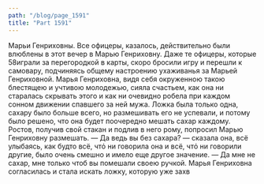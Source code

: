 ```yaml
---
path: "/blog/page_1591"
title: "Part 1591"
---
```


Марьи Генриховны. Все офицеры, казалось, действительно были влюблены в этот вечер в Марью Генриховну. Даже те офицеры, которые 58играли за перегородкой в карты, скоро бросили игру и перешли к самовару, подчиняясь общему настроению ухаживанья за Марьей Генриховной. Марья Генриховна, видя себя окруженною такою блестящею и учтивою молодежью, сияла счастьем, как она ни старалась скрывать этого и как ни очевидно робела при каждом сонном движении спавшего за ней мужа.
Ложка была только одна, сахару было больше всего, но размешивать его не успевали, и потому было решено, что она будет поочередно мешать сахар каждому. Ростов, получив свой стакан и подлив в него рому, попросил Марью Генриховну размешать.
— Да ведь вы без сахара? — сказала она, всё улыбаясь, как будто всё, чтό ни говорила она и всё, чтό ни говорили другие, было очень смешно и имело еще другое значение.
— Да мне не сахар, мне только чтоб вы помешали своею ручкой.
Марья Генриховна согласилась и стала искать ложку, которую уже захв
